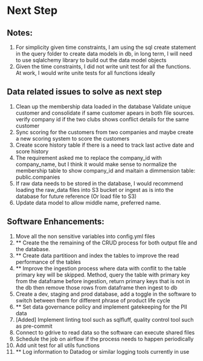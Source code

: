 # Next Step

## Notes:
1. For simplicity given time constraints, I am using the sql create statement in the query folder to create data models in db, in long term, I will need to use sqlalchemy library to build out the data model objects
2. Given the time constraints, I did not write unit test for all the functions. At work, I would write unite tests for all functions ideally

## Data related issues to solve as next step
1. Clean up the membership data loaded in the database Validate unique customer and consolidate if same customer apears in both file sources. verify company id if the two clubs shows conflict details for the same customer
2. Sync scoring for the customers from two companies and maybe create a new scoring system to score the customers
3. Create score history table if there is a need to track last active date and score history
4. The requirement asked me to replace the company_id with company_name, but I think it would make sense to normalize the membership table to show company_id and maitain a dimmension table: public.companies
5. If raw data needs to be stored in the database, I would recommend loading the raw_data files into S3 bucket or ingest as is into the database for future reference (Or load file to S3)
6. Update data model to allow middle name, preferred name.


## Software Enhancements:
1. Move all the non sensitive variables into config.yml files
2. ** Create the the remaining of the CRUD process for both output file and the database.
3. ** Create data partitioon and index the tables to improve the read performance of the tables
4. ** Improve the ingestion process where data with conflit to the table primary key will be skipped. Method, query the table with primary key from the dataframe before ingestion, return
primary keys that is not in the db then remove those rows from dataframe then ingest to db
5. Create a dev, staging and prod database, add a toggle in the software to switch between them for different phrase of product life cycle
6. ** Set data governance policy and implement gatekeeping for the PII data
7. [Added] Implement linting tool such as sqlfluff, quality control tool such as pre-commit
8. Connect to gdrive to read data so the software can execute shared files
9. Schedule the job on airflow if the process needs to happen periodically
10. Add unit test for all utils functions
11. ** Log information to Datadog or similar logging tools currently in use
